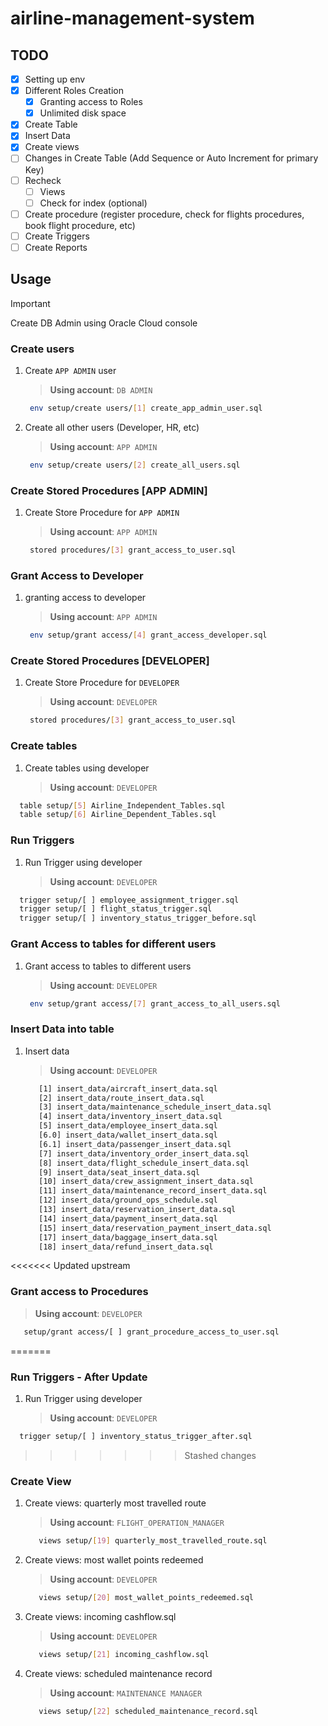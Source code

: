 # airline-management-system

## TODO

- [x] Setting up env
- [x] Different Roles Creation
  - [x] Granting access to Roles
  - [x] Unlimited disk space
- [x] Create Table
- [x] Insert Data
- [x] Create views
- [ ] Changes in Create Table (Add Sequence or Auto Increment for primary Key)
- [ ] Recheck
  - [ ] Views 
  - [ ] Check for index (optional)
- [ ] Create procedure (register procedure, check for flights procedures, book flight procedure, etc)
- [ ] Create Triggers
- [ ] Create Reports

## Usage

> [!IMPORTANT]
> Create DB Admin using Oracle Cloud console

### Create users

1. Create `APP ADMIN` user

   > **Using account**: `DB ADMIN`

   ```sh
    env setup/create users/[1] create_app_admin_user.sql
   ```

2. Create all other users (Developer, HR, etc)
   > **Using account**: `APP ADMIN`

   ```sh
    env setup/create users/[2] create_all_users.sql
   ```

### Create Stored Procedures [APP ADMIN]

1. Create Store Procedure for `APP ADMIN`

   > **Using account**: `APP ADMIN`

   ```sh
    stored procedures/[3] grant_access_to_user.sql
   ```

### Grant Access to Developer

1. granting access to developer

    > **Using account**: `APP ADMIN`

   ```sh
    env setup/grant access/[4] grant_access_developer.sql
   ```

### Create Stored Procedures [DEVELOPER]

1. Create Store Procedure for `DEVELOPER`

   > **Using account**: `DEVELOPER`

   ```sh
    stored procedures/[3] grant_access_to_user.sql
   ```

### Create tables

1. Create tables using developer

   > **Using account**: `DEVELOPER`

  ```sh
    table setup/[5] Airline_Independent_Tables.sql
    table setup/[6] Airline_Dependent_Tables.sql
  ```

### Run Triggers

1. Run Trigger using developer
   > **Using account**: `DEVELOPER`

  ```sh
    trigger setup/[ ] employee_assignment_trigger.sql
    trigger setup/[ ] flight_status_trigger.sql
    trigger setup/[ ] inventory_status_trigger_before.sql
  ```


### Grant Access to tables for different users

1. Grant access to tables to different users

   > **Using account**: `DEVELOPER`

   ```sh
    env setup/grant access/[7] grant_access_to_all_users.sql
   ```

### Insert Data into table

1. Insert data

   > **Using account**: `DEVELOPER`

   ```sh
      [1] insert_data/aircraft_insert_data.sql
      [2] insert_data/route_insert_data.sql
      [3] insert_data/maintenance_schedule_insert_data.sql
      [4] insert_data/inventory_insert_data.sql
      [5] insert_data/employee_insert_data.sql
      [6.0] insert_data/wallet_insert_data.sql
      [6.1] insert_data/passenger_insert_data.sql
      [7] insert_data/inventory_order_insert_data.sql
      [8] insert_data/flight_schedule_insert_data.sql
      [9] insert_data/seat_insert_data.sql
      [10] insert_data/crew_assignment_insert_data.sql
      [11] insert_data/maintenance_record_insert_data.sql
      [12] insert_data/ground_ops_schedule.sql
      [13] insert_data/reservation_insert_data.sql
      [14] insert_data/payment_insert_data.sql
      [15] insert_data/reservation_payment_insert_data.sql
      [17] insert_data/baggage_insert_data.sql
      [18] insert_data/refund_insert_data.sql
   ```

<<<<<<< Updated upstream
### Grant access to Procedures
   > **Using account**: `DEVELOPER`
   ```sh
      setup/grant access/[ ] grant_procedure_access_to_user.sql
   ```
=======
### Run Triggers - After Update

1. Run Trigger using developer
   > **Using account**: `DEVELOPER`

  ```sh
    trigger setup/[ ] inventory_status_trigger_after.sql
  ```


>>>>>>> Stashed changes

### Create View

1. Create views: quarterly most travelled route
   > **Using account**: `FLIGHT_OPERATION_MANAGER`
   ```sh
      views setup/[19] quarterly_most_travelled_route.sql
   ```

2. Create views: most wallet points redeemed
   > **Using account**: `DEVELOPER`
   ```sh
      views setup/[20] most_wallet_points_redeemed.sql
   ```

3. Create views: incoming cashflow.sql
   > **Using account**: `DEVELOPER`
   ```sh
      views setup/[21] incoming_cashflow.sql
   ```

4. Create views: scheduled maintenance record
   > **Using account**: `MAINTENANCE MANAGER`
   ```sh
      views setup/[22] scheduled_maintenance_record.sql
   ```
